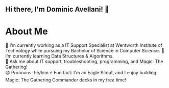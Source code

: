 ## Hi there, I'm Dominic Avellani! 👋

# About Me

🔭 I’m currently working as a IT Support Specialist at Wentworth Institute of Technology while pursuing my Bachelor of Science in Computer Science.
🌱 I’m currently learning Data Structures & Algorithms.\
💬 Ask me about IT support, troubleshooting, programming, and Magic: The Gathering!\
😄 Pronouns: he/him
⚡ Fun fact: I'm an Eagle Scout, and I enjoy building Magic: The Gathering Commander decks in my free time!
